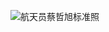 ![航天员蔡哲旭标准照](http://www.81.cn/kt/_attachment/2024/10/29/16348087_31f524bcfc406b253de5641cde179ceb.jpg "标准照")

